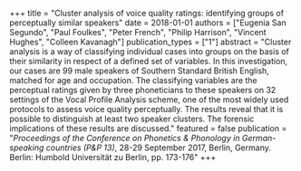 +++
title = "Cluster analysis of voice quality ratings: identifying groups of perceptually similar speakers"
date = 2018-01-01
authors = ["Eugenia San Segundo", "Paul Foulkes", "Peter French", "Philip Harrison", "Vincent Hughes", "Colleen Kavanagh"]
publication_types = ["1"]
abstract = "Cluster analysis is a way of classifying individual cases into groups on the basis of their similarity in respect of a defined set of variables. In this investigation, our cases are 99 male speakers of Southern Standard British English, matched for age and occupation. The classifying variables are the perceptual ratings given by three phoneticians to these speakers on 32 settings of the Vocal Profile Analysis scheme, one of the most widely used protocols to assess voice quality perceptually. The results reveal that it is possible to distinguish at least two speaker clusters. The forensic implications of these results are discussed."
featured = false
publication = "*Proceedings of the Conference on Phonetics & Phonology in German-speaking countries (P&P 13)*, 28-29 September 2017, Berlin, Germany. Berlin: Humbold Universit&#228;t zu Berlin, pp. 173-176" 
+++

